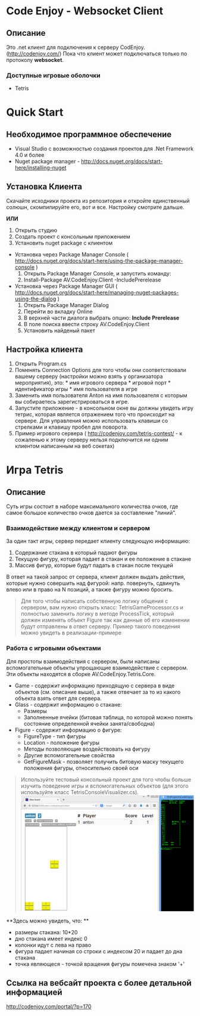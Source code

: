 Code Enjoy - Websocket Client
===================

## Описание

Это .net клиент для подключения к серверу CodEnjoy. (http://codenjoy.com/)
Пока что клиент может подключаться только по протоколу **websocket**.

### Доступные игровые оболочки

* Tetris

Quick Start 
===================

## Необходимое программное обеспечение

* Visual Studio с возможностью создания проектов для .Net Framework 4.0 и более
* Nuget package manager - http://docs.nuget.org/docs/start-here/installing-nuget

## Установка Клиента

Скачайте исходники проекта из репозитория и откройте единственный солюшн, скомпилируйте его, вот и все. Настройку смотрите дальше.

**ИЛИ**

1. Открыть студию
2. Создать проект с консольным приложением
3. Установить nuget package с клиентом
  * Установка через Package Manager Console ( http://docs.nuget.org/docs/start-here/using-the-package-manager-console )
    1. Открыть Package Manager Console, и запустить команду:
    2. Install-Package AV.CodeEnjoy.Client -IncludePrerelease
  * Установка через Package Manager GUI ( http://docs.nuget.org/docs/start-here/managing-nuget-packages-using-the-dialog )
    1. Открыть Package Manager Dialog
    2. Перейти во вкладку Online
    3. В верхней части диалога выбрать опцию: **Include Prerelease**
    4. В поле поиска ввести строку AV.CodeEnjoy.Client
    5. Установить найденый пакет

## Настройка клиента

  1. Открыть Program.cs
  2. Поменять Connection Options для того чтобы они соответствовали вашему серверу (настройки можно взять у организатора мероприятия), это:
    * имя игрового сервера
    * игровой порт
    * идентификатор игры
    * имя пользователя в игре
  3. Заменить имя пользователя Anton на имя пользователя с которым вы собираетесь зарегистрироваться в игре.
  4. Запустите приложение - в консольном окне вы должны увидеть игру тетрис, которая является отражением того что происходит на сервере. Для управления можно использовать клавиши со стрелками и клавишу пробел для поворота.
  5. Пример игрового сервера ( http://codenjoy.com/tetris-contest/ - к сожаленью к этому серверу нельзя подключится ни одним клиентом написанным на веб сокетах)

Игра Tetris
========

## Описание

Суть игры состоит в наборе максимального количества очков, где самое большое количество очков дается за составление "линий".

### Взаимодействие между клиентом и сервером

За один такт игры, сервер передает клиенту следующую информацию:
1. Содержание стакана в который падают фигуры
2. Текущую фигуру, которая падает в стакан и ее положение в стакане
3. Массив фигур, которые будут падать в стакан после текущей

В ответ на такой запрос от сервера, клиент должен выдать действия, которые нужно совершить над фигурой: напр. повернуть, сдвинуть влево или в право на N позиций, а также фигуру можно бросить.

> Для того чтобы написать собственную логику общения с сервером, вам нужно открыть класс: TetrisGameProcessor.cs и полностью заменить логику в методе ProcessTick, который должен изменять объект Figure так как данные об его изменении будут отправлены в ответ серверу. Пример такого поведения можно увидеть в реализации-примере

### Работа с игровыми объектами

Для простоты взаимодействия с сервером, были написаны вспомогательные объекты упрощающие взаимодействие с сервером. Эти объекты находятся в сборке AV.CodeEnjoy.Tetris.Core.

* Game - содержит информацию приходящую с сервера в виде объектов (см. описание выше), а также отвечает за то из какого объекта взять ответ для сервера.
* Glass - содержит информацию о стакане: 
  * Размеры
  * Заполненные ячейки (битовая таблица, по которой можно понять состояние определенной ячейки занята/свободна)
* Figure - содержит информацию о фигуре:
  * FigureType - тип фигуры
  * Location - положение фигуры
  * Методы позволяющие воздействовать на фигуру
  * Другие вспомогательные свойства
  * GetFigureMask - позволяет получить битовую маску текущего положения фигуры, относительно своей оси

> Используйте тестовый консольный проект для того чтобы больше изучить поведение игры и вспомогательных объектов (для этого используйте класс TetrisConsoleVisualizer.cs). 
![TetrisConsoleVisualizer Result](TetrisClient.png)

**Здесь можно увидеть, что: ** 
* размеры стакана: 10*20
* дно стакана имеет индекс 0
* колонки идут с лева на право
* фигура падает начиная со строки с индексом 20 и падает до дна стакана
* точка являющеся - точкой вращения фигуры помечена знаком '+'



## Ссылка на вебсайт проекта с более детальной информацией
http://codenjoy.com/portal/?p=170

